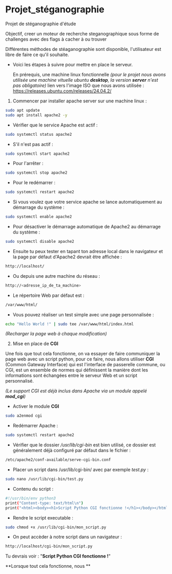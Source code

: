# Projet_stéganographie
Projet de stéganographie d'étude

Objectif, creer un moteur de recherche steganographique sous forme de challenges avec des flags à cacher à ou trouver 


Différentes méthodes de stéaganographie sont disponible, l'utilisateur est libre de faire ce qu'il souhaite.

- Voici les étapes à suivre pour mettre en place le serveur.

  En prérequis, une machine linux fonctionnelle _(pour le projet nous avons utilisée une machine vituelle ubuntu **desktop**, la version **server** n'est pas obligatoire)_
  lien vers l'image ISO que nous avons utilisée : https://releases.ubuntu.com/releases/24.04.2/

1. Commencer par installer apache server sur une machine linux :
```bash
sudo apt update
sudo apt install apache2 -y
```

- Vérifier que le service Apache est actif : 
```bash
sudo systemctl status apache2
```

- S'il n'est pas actif : 
```bash
sudo systemctl start apache2
```

- Pour l'arrêter :
```bash
sudo systemctl stop apache2
```

- Pour le redémarrer : 
```bash
sudo systemctl restart apache2
```

- Si vous voulez que votre service apache se lance automatiquement au démarrage du système :
```bash
sudo systemctl enable apache2
```

- Pour désactiver le démarrage automatique de Apache2 au démarrage du système : 
```bash
sudo systemctl disable apache2
```

- Ensuite tu peux tester en tapant ton adresse local dans le navigateur et la page par défaut d'Apache2 devrait être affichée : 
```bash
http://localhost/
```
- Ou depuis une autre machine du réseau : 
```bash
http://<adresse_ip_de_ta_machine>
```

- Le répertoire Web par défaut est : 
```bash
/var/www/html/
```

- Vous pouvez réaliser un test simple avec une page personnalisée : 
```bash
echo "Hello World !" | sudo tee /var/www/html/index.html
```
_(Recharger la page web à chaque modification)_


2. Mise en place de **CGI**

Une fois que tout cela fonctionne, on va essayer de faire communiquer la page web avec un script python, pour ce faire, nous allons utiliser **CGI** (Common Gateway Interface) qui est l'interface de passerelle commune, ou CGI, est un ensemble de normes qui définissent la manière dont les informations sont échangées entre le serveur Web et un script personnalisé.

_(Le support CGI est déjà inclus dans Apache via un module appelé **mod_cgi**)_

- Activer le module **CGI**
```bash
sudo a2enmod cgi
```

- Redémarrer Apache :
```bash
sudo systemctl restart apache2
```

- Vérifier que le dossier _/usr/lib/cgi-bin_ est bien utilisé, ce dossier est généralement déjà configuré par défaut dans le fichier :
```bash
/etc/apache2/conf-available/serve-cgi-bin.conf
```

- Placer un script dans /usr/lib/cgi-bin/ avec par exemple _test.py_ :
```bash
sudo nano /usr/lib/cgi-bin/test.py
```

- Contenu du script :
```bash
#!/usr/bin/env python3
print("Content-type: text/html\n")
print("<html><body><h1>Script Python CGI fonctionne !</h1></body></html>")
```  

- Rendre le script executable :
```bash
sudo chmod +x /usr/lib/cgi-bin/mon_script.py
```

- On peut accèder à notre script dans un navigateur :
```bash
http://localhost/cgi-bin/mon_script.py
```
Tu devrais voir : "**Script Python CGI fonctionne !**"


**Lorsque tout cela fonctionne, nous  **

